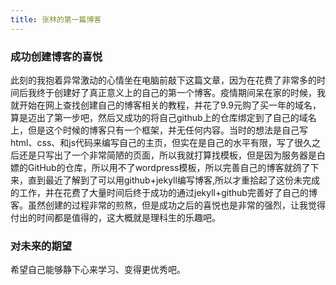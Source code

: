 ```yaml
---
title: 张林的第一篇博客
---
```

<h3>成功创建博客的喜悦</h3>
此刻的我抱着异常激动的心情坐在电脑前敲下这篇文章，因为在花费了非常多的时间后我终于创建好了真正意义上的自己的第一个博客。疫情期间呆在家的时候，我就开始在网上查找创建自己的博客相关的教程，并花了9.9元购了买一年的域名，算是迈出了第一步吧，然后又成功的将自己github上的仓库绑定到了自己的域名上，但是这个时候的博客只有一个框架，并无任何内容。当时的想法是自己写html、css、和js代码来编写自己的主页，但实在是自己的水平有限，写了很久之后还是只写出了一个非常简陋的页面，所以我就打算找模板，但是因为服务器是白嫖的GitHub的仓库，所以用不了wordpress模板，所以完善自己的博客就鸽了下来，直到最近了解到了可以用github+jekyll编写博客,所以才重拾起了这份未完成的工作，并在花费了大量时间后终于成功的通过jekyll+github完善好了自己的博客。虽然创建的过程非常的煎熬，但是成功之后的喜悦也是非常的强烈，让我觉得付出的时间都是值得的，这大概就是理科生的乐趣吧。

<h3>对未来的期望</h3>
希望自己能够静下心来学习、变得更优秀吧。
